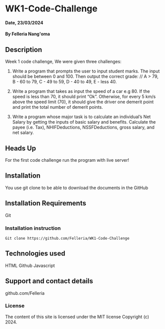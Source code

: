 # WK1-Code-Challenge

#### Date, 23/03/2024

#### By Felleria Nang'oma

## Description
Week 1 code challenge, We were given three challenges:
1. Write a program that prompts the user to input student marks. The input should be between 0 and 100. Then output the correct grade: 
// A > 79, B - 60 to 79, C -  49 to 59, D - 40 to 49, E - less 40.

2. Write a program that takes as input the speed of a car e.g 80. If the speed is less than 70, it should print “Ok”. Otherwise, for every 5 km/s above the speed limit (70), it should give the driver one demerit point and print the total number of demerit points.

3. Write a program whose major task is to calculate an individual’s Net Salary by getting the inputs of basic salary and benefits. Calculate the payee (i.e. Tax), NHIFDeductions, NSSFDeductions, gross salary, and net salary. 

## Heads Up
For the first code challenge run the program with live server!

## Installation
You use git clone to be able to download the documents in the GitHub

## Installation Requirements
Git

### Installation instruction
```
Git clone https://github.com/Felleria/WK1-Code-Challenge

```

## Technologies used
HTML
Github
Javascript

## Support and contact details
github.com/Felleria

### License
The content of this site is licensed under the MIT license
Copyright (c) 2024.
